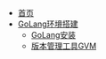 * [首页](/)
* [GoLang环境搭建](/golang/readme)
  * [GoLang安装](/golang/install)
  * [版本管理工具GVM](/golang/gvm)
